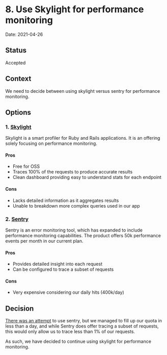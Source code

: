# 8. Use Skylight for performance monitoring

Date: 2021-04-26

## Status

Accepted

## Context

We need to decide between using skylight versus sentry for performance monitoring.

## Options

### 1. [Skylight](https://www.skylight.io/)

Skylight is a smart profiler for Ruby and Rails applications. It is an offering solely focusing on performance monitoring.

#### Pros

- Free for OSS
- Traces 100% of the requests to produce accurate results
- Clean dashboard providing easy to understand stats for each endpoint

#### Cons

- Lacks detailed information as it aggregates results
- Unable to breakdown more complex queries used in our app

### 2. [Sentry](https://sentry.io/features/distributed-tracing/)

Sentry is an error monitoring tool, which has expanded to include performance monitoring capabilities. The product offers 50k performance events per month in our current plan.

#### Pros

- Provides detailed insight into each request
- Can be configured to trace a subset of requests

#### Cons

- Very expensive considering our daily hits (400k/day)

## Decision

[There was an attempt](https://github.com/DFE-Digital/publish-teacher-training/pull/1860) to use sentry, but we managed to fill up our quota in less than a day, and while Sentry does offer tracing a subset of requests, this would only allow us to trace less than 1% of our requests.

As such, we have decided to continue using skylight for performance monitoring.

